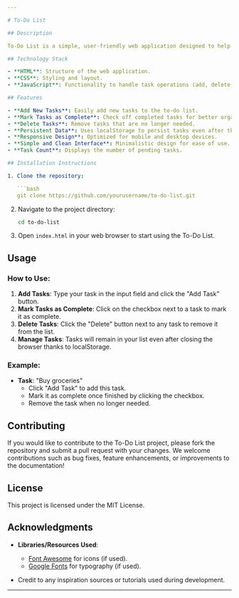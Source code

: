 ```yaml
---

# To-Do List

## Description

To-Do List is a simple, user-friendly web application designed to help users manage their tasks. Built using HTML, CSS, and JavaScript, it provides an intuitive interface where users can add, mark as complete, delete, and organize their tasks. The app allows users to track their daily activities and stay organized. It is a great tool for boosting productivity and keeping track of goals.

## Technology Stack

- **HTML**: Structure of the web application.
- **CSS**: Styling and layout.
- **JavaScript**: Functionality to handle task operations (add, delete, mark complete).

## Features

- **Add New Tasks**: Easily add new tasks to the to-do list.
- **Mark Tasks as Complete**: Check off completed tasks for better organization.
- **Delete Tasks**: Remove tasks that are no longer needed.
- **Persistent Data**: Uses localStorage to persist tasks even after the browser is closed.
- **Responsive Design**: Optimized for mobile and desktop devices.
- **Simple and Clean Interface**: Minimalistic design for ease of use.
- **Task Count**: Displays the number of pending tasks.

## Installation Instructions

1. Clone the repository:

   ```bash
   git clone https://github.com/yourusername/to-do-list.git
   ```

2. Navigate to the project directory:

   ```bash
   cd to-do-list
   ```

3. Open `index.html` in your web browser to start using the To-Do List.

## Usage

### How to Use:

1. **Add Tasks**: Type your task in the input field and click the "Add Task" button.
2. **Mark Tasks as Complete**: Click on the checkbox next to a task to mark it as complete.
3. **Delete Tasks**: Click the "Delete" button next to any task to remove it from the list.
4. **Manage Tasks**: Tasks will remain in your list even after closing the browser thanks to localStorage.

### Example:

- **Task**: "Buy groceries"
  - Click "Add Task" to add this task.
  - Mark it as complete once finished by clicking the checkbox.
  - Remove the task when no longer needed.

## Contributing

If you would like to contribute to the To-Do List project, please fork the repository and submit a pull request with your changes. We welcome contributions such as bug fixes, feature enhancements, or improvements to the documentation!

## License

This project is licensed under the MIT License.

## Acknowledgments

- **Libraries/Resources Used**:
  - [Font Awesome](https://fontawesome.com/) for icons (if used).
  - [Google Fonts](https://fonts.google.com/) for typography (if used).
  
- Credit to any inspiration sources or tutorials used during development.

---
```

